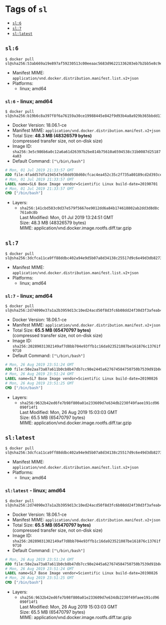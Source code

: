 <!-- THIS FILE IS GENERATED VIA './update-remote.sh' -->

# Tags of `sl`

-	[`sl:6`](#sl6)
-	[`sl:7`](#sl7)
-	[`sl:latest`](#sllatest)

## `sl:6`

```console
$ docker pull sl@sha256:53ab669a19e897af59230513c00eeaac5683d96221336203eb7b2bb5e8c9e8f9
```

-	Manifest MIME: `application/vnd.docker.distribution.manifest.list.v2+json`
-	Platforms:
	-	linux; amd64

### `sl:6` - linux; amd64

```console
$ docker pull sl@sha256:b19b6c8a397f8f6a76159a30ce19988445e842f9d93b4a8a929b365bbdd11ba7
```

-	Docker Version: 18.06.1-ce
-	Manifest MIME: `application/vnd.docker.distribution.manifest.v2+json`
-	Total Size: **48.3 MB (48326579 bytes)**  
	(compressed transfer size, not on-disk size)
-	Image ID: `sha256:3e5c986b6a0c12a6a61d26397b2be814b75610a6594538c31b0087d251874a03`
-	Default Command: `["\/bin\/bash"]`

```dockerfile
# Mon, 01 Jul 2019 21:33:57 GMT
ADD file:4fadd57dfa194547e50dd938d60cfcac4ea452c35c2f735a80189cd2d393ce87 in / 
# Mon, 01 Jul 2019 21:33:57 GMT
LABEL name=SL6 Base Image vendor=Scientific Linux build-date=20190701
# Mon, 01 Jul 2019 21:33:57 GMT
CMD ["/bin/bash"]
```

-	Layers:
	-	`sha256:141cbd583c0d37e579f5667ee9012dd6a84b174618802ab2dd3d8d8c761a0c8b`  
		Last Modified: Mon, 01 Jul 2019 13:24:51 GMT  
		Size: 48.3 MB (48326579 bytes)  
		MIME: application/vnd.docker.image.rootfs.diff.tar.gzip

## `sl:7`

```console
$ docker pull sl@sha256:3dcfca11ca9ff88ddbc402a94e9d5b07a8d34138c25517d9c6e49d3db8273cb7
```

-	Manifest MIME: `application/vnd.docker.distribution.manifest.list.v2+json`
-	Platforms:
	-	linux; amd64

### `sl:7` - linux; amd64

```console
$ docker pull sl@sha256:2d74090e37a1a2b3959d13c10ed24acd50f8d3fc6b08dd24f30d3f3afeab4441
```

-	Docker Version: 18.06.1-ce
-	Manifest MIME: `application/vnd.docker.distribution.manifest.v2+json`
-	Total Size: **65.5 MB (65470797 bytes)**  
	(compressed transfer size, not on-disk size)
-	Image ID: `sha256:20289031302149af7d8bb704e93ffb1c16da923521087be161876c13761f9710`
-	Default Command: `["\/bin\/bash"]`

```dockerfile
# Mon, 26 Aug 2019 23:51:24 GMT
ADD file:58e2aa73a87a611b0cb8b47db7cc98e2445a627674584750750b7539d91b8cf3 in / 
# Mon, 26 Aug 2019 23:51:24 GMT
LABEL name=SL7 Base Image vendor=Scientific Linux build-date=20190826
# Mon, 26 Aug 2019 23:51:25 GMT
CMD ["/bin/bash"]
```

-	Layers:
	-	`sha256:9632b42ed6fe7b98f800a01e233609d7e634db2230f49faee191cd96090f14f1`  
		Last Modified: Mon, 26 Aug 2019 15:03:03 GMT  
		Size: 65.5 MB (65470797 bytes)  
		MIME: application/vnd.docker.image.rootfs.diff.tar.gzip

## `sl:latest`

```console
$ docker pull sl@sha256:3dcfca11ca9ff88ddbc402a94e9d5b07a8d34138c25517d9c6e49d3db8273cb7
```

-	Manifest MIME: `application/vnd.docker.distribution.manifest.list.v2+json`
-	Platforms:
	-	linux; amd64

### `sl:latest` - linux; amd64

```console
$ docker pull sl@sha256:2d74090e37a1a2b3959d13c10ed24acd50f8d3fc6b08dd24f30d3f3afeab4441
```

-	Docker Version: 18.06.1-ce
-	Manifest MIME: `application/vnd.docker.distribution.manifest.v2+json`
-	Total Size: **65.5 MB (65470797 bytes)**  
	(compressed transfer size, not on-disk size)
-	Image ID: `sha256:20289031302149af7d8bb704e93ffb1c16da923521087be161876c13761f9710`
-	Default Command: `["\/bin\/bash"]`

```dockerfile
# Mon, 26 Aug 2019 23:51:24 GMT
ADD file:58e2aa73a87a611b0cb8b47db7cc98e2445a627674584750750b7539d91b8cf3 in / 
# Mon, 26 Aug 2019 23:51:24 GMT
LABEL name=SL7 Base Image vendor=Scientific Linux build-date=20190826
# Mon, 26 Aug 2019 23:51:25 GMT
CMD ["/bin/bash"]
```

-	Layers:
	-	`sha256:9632b42ed6fe7b98f800a01e233609d7e634db2230f49faee191cd96090f14f1`  
		Last Modified: Mon, 26 Aug 2019 15:03:03 GMT  
		Size: 65.5 MB (65470797 bytes)  
		MIME: application/vnd.docker.image.rootfs.diff.tar.gzip
